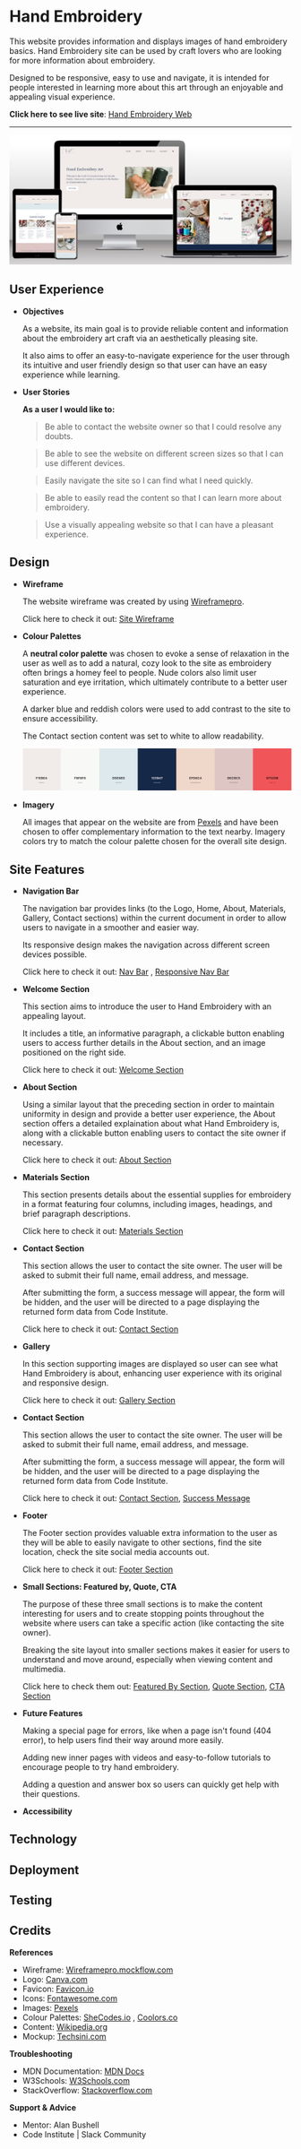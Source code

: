 # Hand Embroidery

This website provides information and displays images of hand embroidery basics. Hand Embroidery site can be used by craft lovers who are looking for more information about embroidery.

Designed to be responsive, easy to use and navigate, it is intended for people interested in learning more about this art through an enjoyable and appealing visual experience.

**Click here to see live site**: [Hand Embroidery Web](https://anav-dev.github.io/hand-embroidery/)


---

![Site Mockup](https://github.com/anav-dev/hand-embroidery/blob/main/assets/docs/mockup/site-mockup2.jpg)

## User Experience
- __Objectives__
  
  As a website, its main goal is to provide reliable content and information about the embroidery art craft via an aesthetically pleasing site.

  It also aims to offer an easy-to-navigate experience for the user through its intuitive and user friendly design so that user can have an easy experience while learning.
  
- __User Stories__
  
  **As a user I would like to:**
    >Be able to contact the website owner so that I could resolve any doubts.
  
    >Be able to see the website on different screen sizes so that I can use different devices.
  
    >Easily navigate the site so I can find what I need quickly.
  
    >Be able to easily read the content so that I can learn more about embroidery.
  
    >Use a visually appealing website so that I can have a pleasant experience.

## Design
- __Wireframe__

  The website wireframe was created by using [Wireframepro](https://wireframepro.mockflow.com/).
  
  Click here to check it out: [Site Wireframe](https://github.com/anav-dev/hand-embroidery/blob/main/assets/wireframe/p1-wireframe-hand-embroidery.pdf)

  
- __Colour Palettes__
  
  A **neutral color palette** was chosen to evoke a sense of relaxation in the user as well as to add a natural, cozy look to the site as embroidery often brings a homey feel to people. Nude colors also limit user saturation and eye irritation, which ultimately contribute to a better user experience. 

  A darker blue and reddish colors were used to add contrast to the site to ensure accessibility. 

  The Contact section content was set to white to allow readability.

  ![Colour Scheme](https://github.com/anav-dev/hand-embroidery/blob/main/assets/docs/features/colour-scheme.jpg)
- __Imagery__
  
  All images that appear on the website are from [Pexels](https://www.pexels.com/) and have been chosen to offer complementary information to the text nearby.
  Imagery colors try to match the colour palette chosen for the overall site design.
  
## Site Features
- __Navigation Bar__

  The navigation bar provides links (to the Logo, Home, About, Materials, Gallery, Contact sections) within the current document in order to allow users to navigate in a smoother and easier way.

  Its responsive design makes the navigation across different screen devices possible.
  
  Click here to check it out: [Nav Bar](https://github.com/anav-dev/hand-embroidery/blob/main/assets/docs/features/nav-bar.jpg) , [Responsive Nav Bar](https://github.com/anav-dev/hand-embroidery/blob/main/assets/docs/features/nav-bar-responsive.jpg)
  
- __Welcome Section__

  This section aims to introduce the user to Hand Embroidery with an appealing layout.

  It includes a title, an informative paragraph, a clickable button enabling users to access further details in the About section, and an image positioned on the right side.

   Click here to check it out: [Welcome Section](https://github.com/anav-dev/hand-embroidery/blob/main/assets/docs/features/section-welcome.jpg)

- __About Section__

  Using a similar layout that the preceding section in order to maintain uniformity in design and provide a better user experience, the About section offers a detailed explaination about what Hand Embroidery is, along with a clickable button enabling users to contact the site owner if necessary.

  Click here to check it out: [About Section](https://github.com/anav-dev/hand-embroidery/blob/main/assets/docs/features/section-about.jpg)
  
- __Materials Section__

  This section presents details about the essential supplies for embroidery in a format featuring four columns, including images, headings, and brief paragraph descriptions.

  Click here to check it out: [Materials Section](https://github.com/anav-dev/hand-embroidery/blob/main/assets/docs/features/section-materials.jpg)
  
- __Contact Section__

  This section allows the user to contact the site owner. The user will be asked to submit their full name, email address, and message.

  After submitting the form, a success message will appear, the form will be hidden, and the user will be directed to a page displaying the returned form data from Code Institute.
  
  Click here to check it out: [Contact Section](https://github.com/anav-dev/hand-embroidery/blob/main/assets/docs/features/section-contact.jpg)
  
- __Gallery__

  In this section supporting images are displayed so user can see what Hand Embroidery is about, enhancing user experience with its original and responsive design.

  Click here to check it out: [Gallery Section](https://github.com/anav-dev/hand-embroidery/blob/main/assets/docs/features/section-gallery.jpg)
  
- __Contact Section__
  
  This section allows the user to contact the site owner. The user will be asked to submit their full name, email address, and message.

  After submitting the form, a success message will appear, the form will be hidden, and the user will be directed to a page displaying the returned form data from Code Institute.
  
  Click here to check it out: [Contact Section](https://github.com/anav-dev/hand-embroidery/blob/main/assets/docs/features/section-contact.jpg), [Success Message](https://github.com/anav-dev/hand-embroidery/blob/main/assets/docs/features/success-message.jpg)
  
- __Footer__

  The Footer section provides valuable extra information to the user as they will be able to easily navigate to other sections, find the site location, check the site social media accounts out.

  Click here to check it out: [Footer Section](https://github.com/anav-dev/hand-embroidery/blob/main/assets/docs/features/section-footer.jpg)
   
- __Small Sections: Featured by, Quote, CTA__

  The purpose of these three small sections is to make the content interesting for users and to create stopping points throughout the website where users can take a specific action (like contacting the site owner).

  Breaking the site layout into smaller sections makes it easier for users to understand and move around, especially when viewing content and multimedia.

  Click here to check them out: [Featured By Section](https://github.com/anav-dev/hand-embroidery/blob/main/assets/docs/features/section-featuredby.jpg),  [Quote Section](https://github.com/anav-dev/hand-embroidery/blob/main/assets/docs/features/section-quote.jpg), [CTA Section](https://github.com/anav-dev/hand-embroidery/blob/main/assets/docs/features/section-cta.jpg)
- __Future Features__
  
  Making a special page for errors, like when a page isn't found (404 error), to help users find their way around more easily.

  Adding new inner pages with videos and easy-to-follow tutorials to encourage people to try hand embroidery.

  Adding a question and answer box so users can quickly get help with their questions.
  
- __Accessibility__

## Technology 

## Deployment

## Testing

## Credits

**References**
- Wireframe: [Wireframepro.mockflow.com](https://wireframepro.mockflow.com/)
- Logo: [Canva.com](https://www.canva.com/)
- Favicon: [Favicon.io](https://favicon.io/)
- Icons: [Fontawesome.com](https://fontawesome.com/)
- Images: [Pexels](https://www.pexels.com/)
- Colour Palettes: [SheCodes.io](https://palettes.shecodes.io/) , [Coolors.co](https://coolors.co/) 
- Content: [Wikipedia.org](https://en.wikipedia.org/wiki/Embroidery)
- Mockup: [Techsini.com](https://techsini.com/multi-mockup/)
  
**Troubleshooting**
- MDN Documentation: [MDN Docs](https://developer.mozilla.org/en-US/) 
- W3Schools: [W3Schools.com](https://www.w3schools.com/)  
- StackOverflow: [Stackoverflow.com](https://stackoverflow.com/)
  
**Support & Advice**
- Mentor: Alan Bushell
- Code Institute | Slack Community
